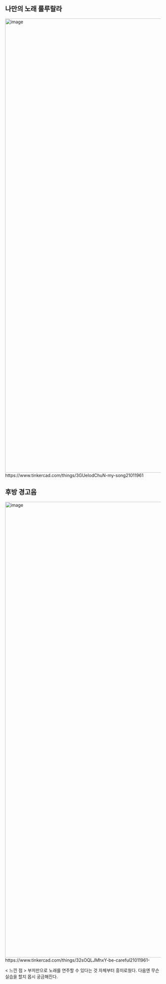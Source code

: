 ## 나만의 노래 룰루랄라 
<img width="1465" alt="image" src="https://github.com/sejongsmarcle/2024_Spring_SMARCLE_Snaegi_Study/assets/62509122/3f1d6c60-2bb0-4cda-b910-9d11145b9d46">
https://www.tinkercad.com/things/3GUeIodChuN-my-song21011961

## 후방 경고음 
<img width="1470" alt="image" src="https://github.com/sejongsmarcle/2024_Spring_SMARCLE_Snaegi_Study/assets/62509122/53e2df85-a022-409a-b213-89da64100902">
https://www.tinkercad.com/things/32sOQLJMhxY-be-careful21011961-  


< 느낀 점 >
부저만으로 노래를 연주할 수 있다는 것 자체부터 흥미로웠다. 다음엔 무슨 실습을 할지 몹시 궁금해진다.
